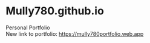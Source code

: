 # Mully780.github.io
Personal Portfolio <br>
New link to portfolio: https://mully780portfolio.web.app
